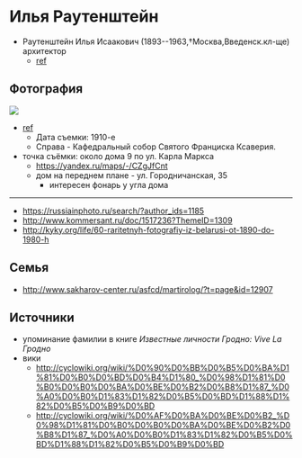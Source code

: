 # Илья Раутенштейн

- Раутенштейн Илья Исаакович (1893--1963,†Москва,Введенск.кл-ще) архитектор
  - [ref](http://rosgenea.ru/?alf=17&serchcatal=%D0%E0%F3%F2%E5%ED%F8%F2%E5%E9%ED&r=4)

## Фотография

![](https://187011.selcdn.ru/thumbnails/photos/o/c/4/oc45354db4fa964e_1024.jpg)

- [ref](https://russiainphoto.ru/search/photo/?page=1&author_ids=1185&index=9)
  - Дата съемки: 1910-е
  - Справа - Кафедральный собор Святого Франциска Ксаверия.
- точка съёмки: около дома 9 по ул. Карла Маркса
  - https://yandex.ru/maps/-/CZgJfCnt
  - дом на переднем плане - ул. Городничанская, 35
    - интересен фонарь у угла дома

---

- https://russiainphoto.ru/search/?author_ids=1185
- http://www.kommersant.ru/doc/1517236?ThemeID=1309
- http://kyky.org/life/60-raritetnyh-fotografiy-iz-belarusi-ot-1890-do-1980-h

## Семья

- http://www.sakharov-center.ru/asfcd/martirolog/?t=page&id=12907

## Источники

- упоминание фамилии в книге _Известные личности Гродно: Vive La Гродно_
- вики
  - http://cyclowiki.org/wiki/%D0%90%D0%BB%D0%B5%D0%BA%D1%81%D0%B0%D0%BD%D0%B4%D1%80_%D0%98%D1%81%D0%B0%D0%B0%D0%BA%D0%BE%D0%B2%D0%B8%D1%87_%D0%A0%D0%B0%D1%83%D1%82%D0%B5%D0%BD%D1%88%D1%82%D0%B5%D0%B9%D0%BD
  - http://cyclowiki.org/wiki/%D0%AF%D0%BA%D0%BE%D0%B2_%D0%98%D1%81%D0%B0%D0%B0%D0%BA%D0%BE%D0%B2%D0%B8%D1%87_%D0%A0%D0%B0%D1%83%D1%82%D0%B5%D0%BD%D1%88%D1%82%D0%B5%D0%B9%D0%BD
